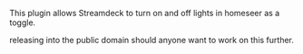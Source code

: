 This plugin allows Streamdeck to turn on and off lights in homeseer as a toggle.

releasing into the public domain should anyone want to work on this further.

